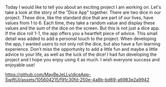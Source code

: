Today I would like to tell you about an exciting project I am working on. Let's take a look at the story of the "Dice App" together.
There are two dice in our project. These dice, like the standard dice that are part of our lives, have values from 1 to 6. Each time, they take a random value and display these values and the sum of the dice on the screen.
But this is not just a dice app. If the dice roll 1-1, the app offers you a heartfelt piece of advice. This small detail was added to add a personal touch to the project.
When developing the app, I wanted users to not only roll the dice, but also have a fun learning experience. Don't miss the opportunity to add a little fun and maybe a little advice to your life, as well as the luck of the dice!
I had fun developing the project and I hope you enjoy using it as much. I wish everyone success and enjoyable use!



https://github.com/MayBeJeLLy/diceApp-SwiftUI/assets/105604215/f91c30fd-250e-4a8b-bd69-a6983e2a9942

